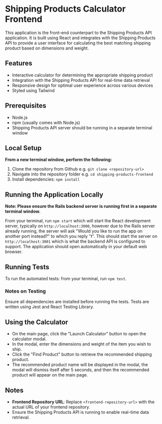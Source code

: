 # Shipping Products Calculator Frontend

This application is the front-end counterpart to the Shipping Products API application. It is built using React and integrates with the Shipping Products API to provide a user interface for calculating the best matching shipping product based on dimensions and weight.

## Features

- Interactive calculator for determining the appropriate shipping product
- Integration with the Shipping Products API for real-time data retrieval
- Responsive design for optimal user experience across various devices
- Styled using Tailwind

## Prerequisites

- Node.js
- npm (usually comes with Node.js)
- Shipping Products API server should be running in a separate terminal window

## Local Setup

**From a new terminal window, perform the following:**
1. Clone the repository from Github e.g. `git clone <repository-url>`
2. Navigate into the repository folder e.g. `cd shipping-products-frontend`
3. Install dependencies: `npm install`

## Running the Application Locally

**Note: Please ensure the Rails backend server is running first in a separate terminal window.**

From your terminal, run `npm start` which will start the React development server, typically on `http://localhost:3000`, however due to the Rails server already running, the server will ask "Would you like to run the app on another port instead?" to which you reply 'Y'. This should start the server on `http://localhost:3001` which is what the backend API is configured to support. The application should open automatically in your default web browser.

## Running Tests

To run the automated tests: from your terminal, run `npm test`.

### Notes on Testing
Ensure all dependencies are installed before running the tests.
Tests are written using Jest and React Testing Library.

## Using the Calculator

- On the main page, click the "Launch Calculator" button to open the calculator modal.
- In the modal, enter the dimensions and weight of the item you wish to ship.
- Click the "Find Product" button to retrieve the recommended shipping product.
- The recommended product name will be displayed in the modal, the modal will dismiss itself after 5 seconds, and then the recommended product will appear on the main page.

## Notes
- **Frontend Repository URL**: Replace `<frontend-repository-url>` with the actual URL of your frontend repository.
- Ensure the Shipping Products API is running to enable real-time data retrieval.
